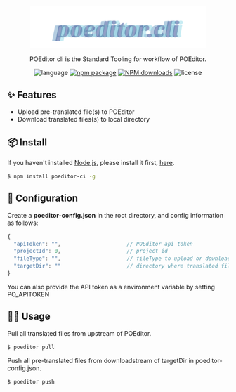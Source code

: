 <p align="center">
  <a href="http://ant.design">
    <img width="400" src="./assets/logo.svg">
  </a>
</p>

<!-- <h1 align="center">Dubo CLI</h1> -->

<div align="center">

POEditor cli is the Standard Tooling for workflow of POEditor.

 ![language](https://img.shields.io/badge/language-node-gcf.svg) [![npm package](https://img.shields.io/npm/v/poeditor.svg?style=flat-square)](https://www.npmjs.com/package/poeditor) [![NPM downloads](http://img.shields.io/npm/dm/poeditor.svg?style=flat-square)](https://www.npmjs.com/package/poeditor) ![license](https://img.shields.io/badge/license-Anti%20996-99ccff.svg)

</div>

## ✨ Features

- Upload pre-translated file(s) to POEditor
- Download translated files(s) to local directory

## 📦 Install

If you haven't installed [Node.js](https://nodejs.org/en/), please install it first, [here](https://nodejs.org/en/).

```bash
$ npm install poeditor-ci -g
```


## 🔨 Configuration

Create a **poeditor-config.json** in the root directory, and config information as follows:

```js
{
  "apiToken": "",                     // POEditor api token
  "projectId": 0,                     // project id
  "fileType": "",                     // fileType to upload or download, supports files format (po, pot, mo, xls, csv, resw, resx, android_strings, apple_strings, xliff, properties, key_value_json, json, xmb, xtb)
  "targetDir": ""                     // directory where translated files live
}
```

You can also provide the API token as a environment variable by setting PO_APITOKEN

## 🤜🏼 Usage

Pull all translated files from upstream of POEditor.

```bash
$ poeditor pull
```

Push all pre-translated files from downloadstream of targetDir in poeditor-config.json.

```bash
$ poeditor push
```

